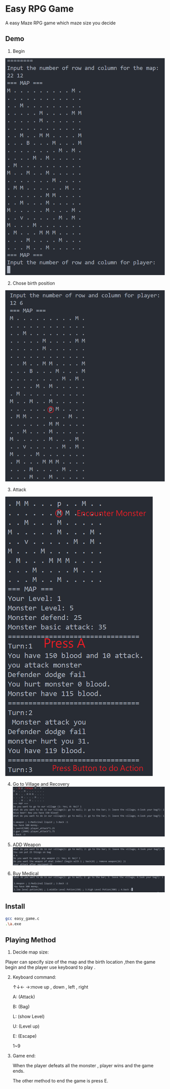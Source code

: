 # Easy RPG Game

A easy Maze RPG game which maze size you decide

## Demo

1. Begin
<img src="demo_img/begin.png" heigh="1000">

2. Chose birth position
<img src="demo_img/start_position.png" heigh="1000">

3. Attack
<img src="demo_img/play.png" heigh="1000">

4. Go to Village and Recovery
![](demo_img/village.png)

5. ADD Weapon
![](demo_img/add_weapon.png)

6. Buy Medical
![](demo_img/medical.png)

## Install

```sh
gcc easy_game.c
.\a.exe
```

## Playing Method

1. Decide map size:

Player can specify size of the map and the birth location ,then the game begin and the player use keyboard to play .

2. Keyboard command:

   ↑↓← →:move up , down , left , right
   
   A: (Attack)
   
   B: (Bag)
   
   L: (show Level)
   
   U: (Level up)
   
   E: (Escape)
   
   1~9
   
3. Game end:

   When the player defeats all the monster , player wins and the game ends.
   
   The other method to end the game is press E.

